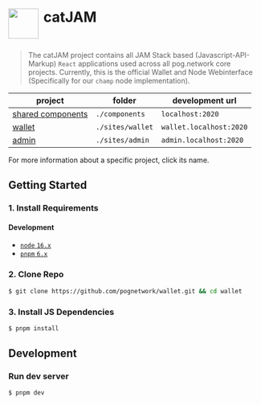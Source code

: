 <h1>
<img align="left" width="60" src="https://cdn.betterttv.net/emote/5f1b0186cf6d2144653d2970/3x">
 &nbsp;catJAM
</h1>
<br/>

> The catJAM project contains all JAM Stack based (Javascript-API-Markup) `React` applications used across all pog.network core projects.
> Currently, this is the official Wallet and Node Webinterface (Specifically for our `champ` node implementation).

| project                            | folder           | development url         |
| ---------------------------------- | ---------------- | ----------------------- |
| [shared components](#)             | `./components`   | `localhost:2020`        |
| [wallet](./sites/wallet/README.md) | `./sites/wallet` | `wallet.localhost:2020` |
| [admin](./sites/admin/README.md)   | `./sites/admin`  | `admin.localhost:2020`  |

For more information about a specific project, click its name.

## Getting Started

### 1. Install Requirements

#### Development

- [`node` `16.x`](https://nodejs.org/en/)
- [`pnpm` `6.x`](https://pnpm.io/installation)

### 2. Clone Repo

```bash
$ git clone https://github.com/pognetwork/wallet.git && cd wallet
```

### 3. Install JS Dependencies

```bash
$ pnpm install
```

## Development

### Run dev server

```bash
$ pnpm dev
```
